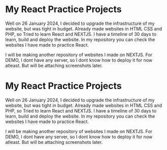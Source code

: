 
# My React Practice Projects

Well on 26 January 2024, I decided to upgrade the infrastructure of my website, but was tight in budget. Already made websites in HTML CSS and PHP, so Tried to learn React and NEXTJS. I have a timeline of 30 days to learn, build and deploy the website. In my repository you can check the websites I have made to practice React. 


I will be making another repository of websites I made on NEXTJS. 
For DEMO, I dont have any server, so I dont know how to deploy it for now atleast. But will be attaching screenshots later. 

# My React Practice Projects

Well on 26 January 2024, I decided to upgrade the infrastructure of my website, but was tight in budget. Already made websites in HTML CSS and PHP, so Tried to learn React and NEXTJS. I have a timeline of 30 days to learn, build and deploy the website. In my repository you can check the websites I have made to practice React. 


I will be making another repository of websites I made on NEXTJS. 
For DEMO, I dont have any server, so I dont know how to deploy it for now atleast. But will be attaching screenshots later. 
